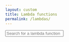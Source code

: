```yaml
---
layout: custom
title: Lambda functions
permalink: /lambdas/
---
```

<script src="/scripts/lambda.js"></script>
<script>
  document.addEventListener('DOMContentLoaded', (evt) => {
    let bigLambdaArr = [];
    Object.keys(bigLambdaObj).forEach((key) => {
      bigLambdaArr.push(bigLambdaObj[key]);
    });

    const lambdaContainer = document.querySelector('#lambda-container');    
    const lambdaFilter = document.querySelector('#lambda-filter');
    let filterCards = [];
    let noShowCards = [];
    let searchValue = "";

    bigLambdaArr.forEach((card) => {
      lambdaContainer.innerHTML += `
        <div class="lambda-div" id="lambda-${card.id}" style="display:none;">
        </div>
      `;
    });

    const lambdaDivs = document.querySelectorAll('.lambda-div');
    populateCards(lambdaDivs);

    document.addEventListener('input', (e) => {
      if (e.target.id === 'lambda-filter') {
        searchValue = lambdaFilter.value;
      }

      filterLambdas();
      if (filterCards.length) populateLambdaContainer();
    });

    const filterLambdas = () => {
      filterCards = [];
      noShowCards = [];
      bigLambdaArr.forEach((card) => {
        if (card.id.toUpperCase().includes(searchValue.toUpperCase())) {
          filterCards.push(card);
        } else {
          noShowCards.push(card);
        }
      });
    };

    const populateLambdaContainer = () => {
      for (let i = 0; i < noShowCards.length; i++) {
        document.querySelector(`#lambda-${noShowCards[i].id}`).style.display = "none";
      }
      for (let i = 0; i < filterCards.length; i++) {
        document.querySelector(`#lambda-${filterCards[i].id}`).style.display = "block";
      }
    };
  });
</script>

<input id="lambda-filter" placeholder="Search for a lambda function">

<div id="lambda-container">
</div>
